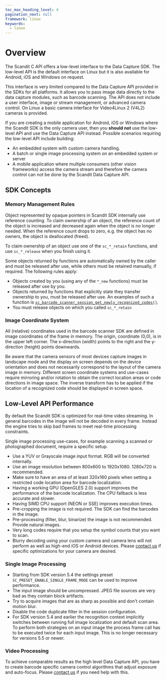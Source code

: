 ```yaml
---
toc_max_heading_level: 4
pagination_next: null
framework: linux
keywords:
  - linux
---
```


# Overview

The Scandit C API offers a low-level interface to the Data Capture SDK. The low-level API is the default interface on Linux but it is also available for Android, iOS and Windows on request.

This interface is very limited compared to the Data Capture API provided in the SDKs for all platforms. It allows you to pass image data directly to the data capture modules, such as barcode scanning. The API does not include a user interface, image or stream management, or advanced camera control. On Linux a basic camera interface for Video4Linux 2 (V4L2) cameras is provided.

If you are creating a mobile application for Android, iOS or Windows where the Scandit SDK is the only camera user, then you **should not** use the low-level API and use the Data Capture API instead. Possible scenarios requiring the low-level API include building:

* An embedded system with custom camera handling.
* A batch or single image processing system on an embedded system or server
* A mobile application where multiple consumers (other vision frameworks) access the camera stream and therefore the camera control can not be done by the Scandit Data Capture API.

## SDK Concepts

### Memory Management Rules

Object represented by opaque pointers in Scandit SDK internally use reference counting. To claim ownership of an object, the reference count of the object is increased and decreased again when the object is no longer needed. When the reference count drops to zero, e.g. the object has no owners, the object is deallocated (freed).

To claim ownership of an object use one of the `sc_*_retain` functions, and use `sc_*_release` when you finish using it.

Some objects returned by functions are automatically owned by the caller and must be released after use, while others must be retained manually, if required. The following rules apply:

* Objects created by you (using any of the `*_new` functions) must be released after use by you.
* Objects returned by functions that explicitly state they transfer ownership to you, must be released after use. An examples of such a function is [`sc_barcode_scanner_session_get_newly_recognized_codes()`](https://docs.scandit.com/stable/c_api/struct_sc_barcode_scanner_session.html#a090af0487a5928ca5893baa66d94f946).
* You must release objects on which you called `sc_*_retain`

### Image Coordinate System

All (relative) coordinates used in the barcode scanner SDK are defined in image coordinates of the frame in memory. The origin, coordinate (0,0), is in the upper left corner. The x-direction (width) points to the right and the y-direction (height) points downwards.

Be aware that the camera sensors of most devices capture images in landscape mode and the display on screen depends on the device orientation and does not necessarily correspond to the layout of the camera image in memory. Different screen coordinate systems and use-cases require mirroring and/or rotation to obtain the correct location areas or code directions in image space. The inverse transform has to be applied if the location of a recognized code should be displayed in screen space.

## Low-Level API Performance

By default the Scandit SDK is optimized for real-time video streaming. In general barcodes in the image will not be decoded in every frame. Instead the engine tries to skip bad frames to meet real-time processing constraints.

Single image processing use-cases, for example scanning a scanned or photographed document, require a specific setup.

* Use a YUV or Grayscale image input format. RGB will be converted internally.
* Use an image resolution between 800x600 to 1920x1080. 1280x720 is recommended.
* Make sure to have an area of at least 320x160 pixels when setting a restricted code location area for barcode localization.
* Having a working GPU (OpenGLES 2.0) support improves the performance of the barcode localization. The CPU fallback is less accurate and slower.
* Having SIMD CPU support (NEON or SSE) improves execution times.
* Pre-cropping the image is not required. The SDK can find the barcodes in the image.
* Pre-processing (filter, blur, binarize) the image is not recommended. Provide natural images.
* Very long codes require that you setup the symbol counts that you want to scan.
* Blurry decoding using your custom camera and camera lens will not perform as well as high-end iOS or Android devices. Please [contact us](mailto:support@scandit.com) if specific optimizations for your camera are desired.

### Single Image Processing

* Starting from SDK version 5.4 the settings preset `SC_PRESET_ENABLE_SINGLE_FRAME_MODE` can be used to improve performance.
* The input image should be uncompressed. JPEG file sources are very bad as they contain block artifacts.
* Try to acquire images that are as sharp as possible and don't contain motion blur.
* Disable the code duplicate filter in the session configuration.
* For SDK version 5.4 and earlier the recognition context implicitly switches between running full image localization and default scan area. To perform both strategies on an input image the process frame call has to be executed twice for each input image. This is no longer necessary for versions 5.5 or newer.

### Video Processing

To achieve comparable results as the high level Data Capture API, you have to create barcode specific camera control algorithms that adjust exposure and auto-focus. Please [contact us](mailto:support@scandit.com) if you need help with this.